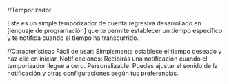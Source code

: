 //Temporizador

Este es un simple temporizador de cuenta regresiva desarrollado en [lenguaje de programación] que te permite establecer un tiempo específico y te notifica cuando el tiempo ha transcurrido.

//Características
Fácil de usar: Simplemente establece el tiempo deseado y haz clic en iniciar.
Notificaciones: Recibirás una notificación cuando el temporizador llegue a cero.
Personalizable: Puedes ajustar el sonido de la notificación y otras configuraciones según tus preferencias.
